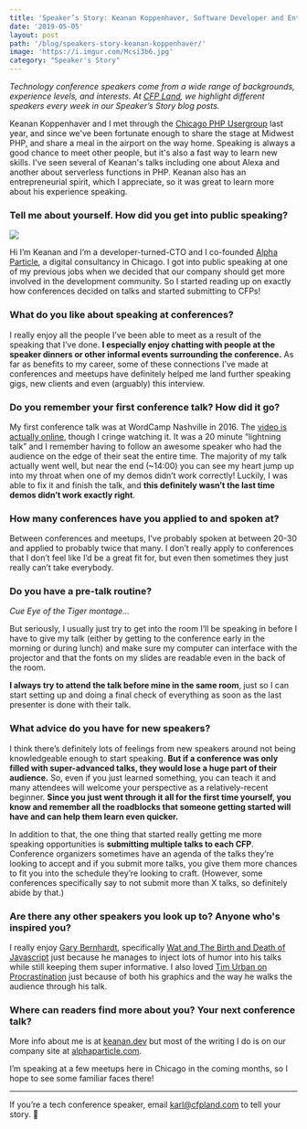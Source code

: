 ```yaml
---
title: 'Speaker’s Story: Keanan Koppenhaver, Software Developer and Entrepreneur'
date: '2019-05-05'
layout: post
path: '/blog/speakers-story-keanan-koppenhaver/'
image: 'https://i.imgur.com/Mcsi3b6.jpg'
category: "Speaker's Story"
---
```


_Technology conference speakers come from a wide range of backgrounds,
experience levels, and interests. At [CFP Land](https://www.cfpland.com/), we
highlight different speakers every week in our Speaker’s Story blog posts._

Keanan Koppenhaver and I met through the [Chicago PHP Usergroup](https://www.meetup.com/Chicago-PHP-User-Group/) last year,
and since we've been fortunate enough to share the stage at Midwest PHP, and share a meal in the airport on the way home.
Speaking is always a good chance to meet other people, but it's also a fast way to learn new skills. I've seen several of
Keanan's talks including one about Alexa and another about serverless functions in PHP. Keanan also has an entrepreneurial
spirit, which I appreciate, so it was great to learn more about his experience speaking.

<!--more-->

### Tell me about yourself. How did you get into public speaking?

<img src="https://i.imgur.com/Mcsi3b6.jpg" class="left" />

Hi I’m Keanan and I’m a developer-turned-CTO and I co-founded [Alpha Particle](https://alphaparticle.com/), a digital consultancy in Chicago. I got into public speaking at one of my previous jobs when we decided that our company should get more involved in the development community. So I started reading up on exactly how conferences decided on talks and started submitting to CFPs!

### What do you like about speaking at conferences?

I really enjoy all the people I’ve been able to meet as a result of the speaking that I’ve done. **I especially enjoy chatting with people at the speaker dinners or other informal events surrounding the conference.** As far as benefits to my career, some of these connections I’ve made at conferences and meetups have definitely helped me land further speaking gigs, new clients and even (arguably) this interview.

### Do you remember your first conference talk? How did it go?

My first conference talk was at WordCamp Nashville in 2016. The [video is actually online](https://wordpress.tv/2017/03/17/keanan-koppenhaver-take-wp-admin-to-the-next-level-with-advanced-custom-fields/), though I cringe watching it. It was a 20 minute “lightning talk” and I remember having to follow an awesome speaker who had the audience on the edge of their seat the entire time. The majority of my talk actually went well, but near the end (~14:00) you can see my heart jump up into my throat when one of my demos didn’t work correctly! Luckily, I was able to fix it and finish the talk, and **this definitely wasn’t the last time demos didn’t work exactly right**.

### How many conferences have you applied to and spoken at?

Between conferences and meetups, I’ve probably spoken at between 20-30 and applied to probably twice that many. I don’t really apply to conferences that I don’t feel like I’d be a great fit for, but even then sometimes they just really can’t take everybody.

### Do you have a pre-talk routine?

_Cue Eye of the Tiger montage..._

But seriously, I usually just try to get into the room I’ll be speaking in before I have to give my talk (either by getting to the conference early in the morning or during lunch) and make sure my computer can interface with the projector and that the fonts on my slides are readable even in the back of the room.

**I always try to attend the talk before mine in the same room**, just so I can start setting up and doing a final check of everything as soon as the last presenter is done with their talk.

### What advice do you have for new speakers?

I think there’s definitely lots of feelings from new speakers around not being knowledgeable enough to start speaking. **But if a conference was only filled with super-advanced talks, they would lose a huge part of their audience.** So, even if you just learned something, you can teach it and many attendees will welcome your perspective as a relatively-recent beginner. **Since you just went through it all for the first time yourself, you know and remember all the roadblocks that someone getting started will have and can help them learn even quicker.**

In addition to that, the one thing that started really getting me more speaking opportunities is **submitting multiple talks to each CFP**. Conference organizers sometimes have an agenda of the talks they’re looking to accept and if you submit more talks, you give them more chances to fit you into the schedule they’re looking to craft. (However, some conferences specifically say to not submit more than X talks, so definitely abide by that.)

### Are there any other speakers you look up to? Anyone who's inspired you?

I really enjoy [Gary Bernhardt](https://twitter.com/garybernhardt), specifically [Wat and The Birth and Death of Javascript](https://www.destroyallsoftware.com/talks/the-birth-and-death-of-javascript) just because he manages to inject lots of humor into his talks while still keeping them super informative. I also loved [Tim Urban on Procrastination](https://www.ted.com/talks/tim_urban_inside_the_mind_of_a_master_procrastinator?language=en) just because of both his graphics and the way he walks the audience through his talk.

### Where can readers find more about you? Your next conference talk?

More info about me is at [keanan.dev](https://keanan.dev) but most of the writing I do is on our company site at [alphaparticle.com](https://alphaparticle.com).

I’m speaking at a few meetups here in Chicago in the coming months, so I hope to see some familiar faces there!

---

If you’re a tech conference speaker, email [karl@cfpland.com](mailto:karl@cfpland.com) to tell your story. 💌
